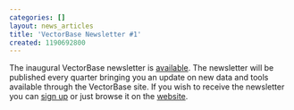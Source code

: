 ```yaml
---
categories: []
layout: news_articles
title: 'VectorBase Newsletter #1'
created: 1190692800
---
```

The inaugural VectorBase newsletter is <a href="/newsletters/issue-1">available</a>. The newsletter will be published every quarter bringing you an update on new data and tools available through the VectorBase site.
If you wish to receive the newsletter you can <a href=http://mail.vectorbase.org:/mailman/listinfo/newsletter>sign up</a> or just browse it on the <a href=/newsletters>website</a>.
